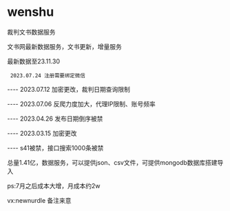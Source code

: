 # wenshu
裁判文书数据服务

文书网最新数据服务，文书更新，增量服务


最新数据至23.11.30

​```
2023.07.24 注册需要绑定微信
​```


---- 2023.07.12 加密更改，裁判日期查询限制

---- 2023.07.06 反爬力度加大，代理IP限制、账号频率

---- 2023.04.26 发布日期倒序被禁

---- 2023.03.15 加密更改

---- s41被禁，接口搜索1000条被禁


总量1.41亿，数据服务，可以提供json、csv文件，可提供mongodb数据库搭建导入


ps:7月之后成本大增，月成本约2w

vx:newnurdle 备注来意
